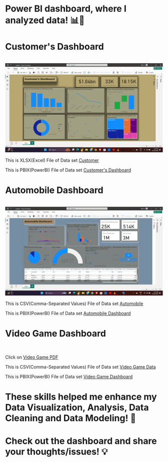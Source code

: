 # Power BI dashboard, where I analyzed data! 📊🔎



<h1> Customer's Dashboard</h1>
<br>
<img  src="Screenshot (432).png" alt="Customer Dashboard">
<p >This is XLSX(Excel) File of Data set <a href="Customers.xlsx" target="blank"> Customer </a></p>
<p >This is PBIX(PowerBI) File of Data set <a href="Customer Dashboard.pbix" target="blank"> Customer's Dashboard </a></p>

<h1> Automobile Dashboard</h1>
<br>
<img  src="Screenshot (436).png" alt="Automobile Dashboard">
<p >This is CSV(Comma-Separated Values) File of Data set <a href="Automobile+%281%29.csv" target="blank"> Automobile </a></p>
<p >This is PBIX(PowerBI) File of Data set <a href="Automobiledashboard.pbix" target="blank"> Automobile Dashboard </a></p>

<h1> Video Game Dashboard</h1>
<br>
<p> Click on  <a href="Video Game .pdf" alt="Vgame Dashboard">Video Game PDF</a></p>
<p >This is CSV(Comma-Separated Values) File of Data set <a href="Power-BI+Data+Set.csv" target="blank"> Video Game Data </a></p>
<p >This is PBIX(PowerBI) File of Data set <a href="video game .pbix" target="blank"> Video Game  Dashboard </a></p>


<h1>These skills helped me enhance my Data Visualization, Analysis, Data Cleaning and Data Modeling! 🚀</h1>
<h1>Check out the dashboard and share your thoughts/issues! 💡</h1>
